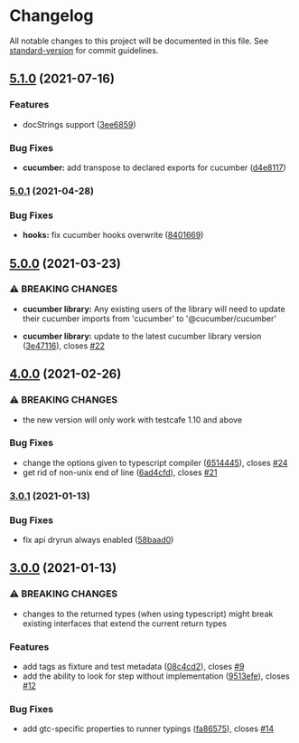 # Changelog

All notable changes to this project will be documented in this file. See [standard-version](https://github.com/conventional-changelog/standard-version) for commit guidelines.

## [5.1.0](https://github.com/Arthy000/gherkin-testcafe/compare/v5.0.1...v5.1.0) (2021-07-16)


### Features

* docStrings support ([3ee6859](https://github.com/Arthy000/gherkin-testcafe/commit/3ee6859524e76e5e1a7815f981cc01bfa31586d9))


### Bug Fixes

* **cucumber:** add transpose to declared exports for cucumber ([d4e8117](https://github.com/Arthy000/gherkin-testcafe/commit/d4e8117f0bd94a868b8470017285c54489524d6b))

### [5.0.1](https://github.com/Arthy000/gherkin-testcafe/compare/v5.0.0...v5.0.1) (2021-04-28)


### Bug Fixes

* **hooks:** fix cucumber hooks overwrite ([8401669](https://github.com/Arthy000/gherkin-testcafe/commit/8401669b5f6451932cef91af023d2605781fa766))

## [5.0.0](https://github.com/Arthy000/gherkin-testcafe/compare/v4.0.0...v5.0.0) (2021-03-23)


### ⚠ BREAKING CHANGES

* **cucumber library:** Any existing users of the library will need to update their cucumber imports from
'cucumber' to '@cucumber/cucumber'

* **cucumber library:** update to the latest cucumber library version ([3e47116](https://github.com/Arthy000/gherkin-testcafe/commit/3e47116c0b6cbc72a0e096b87264ec710317c16c)), closes [#22](https://github.com/Arthy000/gherkin-testcafe/issues/22)

## [4.0.0](https://github.com/Arthy000/gherkin-testcafe/compare/v3.0.1...v4.0.0) (2021-02-26)


### ⚠ BREAKING CHANGES

* the new version will only work with testcafe 1.10 and above

### Bug Fixes

* change the options given to typescript compiler ([6514445](https://github.com/Arthy000/gherkin-testcafe/commit/65144456e0122a10587f9833924250e02e4b67ff)), closes [#24](https://github.com/Arthy000/gherkin-testcafe/issues/24)
* get rid of non-unix end of line ([6ad4cfd](https://github.com/Arthy000/gherkin-testcafe/commit/6ad4cfdbdf07507eebf2b1eb25fbafbacb67c3bd)), closes [#21](https://github.com/Arthy000/gherkin-testcafe/issues/21)

### [3.0.1](https://github.com/Arthy000/gherkin-testcafe/compare/v3.0.0...v3.0.1) (2021-01-13)


### Bug Fixes

* fix api dryrun always enabled ([58baad0](https://github.com/Arthy000/gherkin-testcafe/commit/58baad0c019c5dfd08054cf05822b80496f08da5))

## [3.0.0](https://github.com/Arthy000/gherkin-testcafe/compare/v2.4.2...v3.0.0) (2021-01-13)


### ⚠ BREAKING CHANGES

* changes to the returned types (when using typescript) might break existing
interfaces that extend the current return types

### Features

* add tags as fixture and test metadata ([08c4cd2](https://github.com/Arthy000/gherkin-testcafe/commit/08c4cd268cfbb508e8b2a151280bbe0c70cc096c)), closes [#9](https://github.com/Arthy000/gherkin-testcafe/issues/9)
* add the ability to look for step without implementation ([9513efe](https://github.com/Arthy000/gherkin-testcafe/commit/9513efe1dd636277a716585ffd7c98c1057e67ad)), closes [#12](https://github.com/Arthy000/gherkin-testcafe/issues/12)


### Bug Fixes

* add gtc-specific properties to runner typings ([fa86575](https://github.com/Arthy000/gherkin-testcafe/commit/fa865758c0c68c4419a46662449b61d420e2bec3)), closes [#14](https://github.com/Arthy000/gherkin-testcafe/issues/14)
